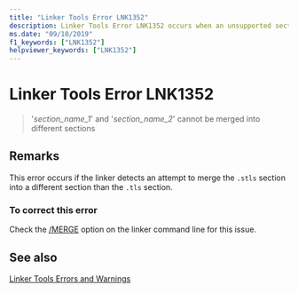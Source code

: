 ```yaml
---
title: "Linker Tools Error LNK1352"
description: Linker Tools Error LNK1352 occurs when an unsupported section merge is attempted.
ms.date: "09/10/2019"
f1_keywords: ["LNK1352"]
helpviewer_keywords: ["LNK1352"]
---
```

# Linker Tools Error LNK1352

> '*section_name_1*' and '*section_name_2*' cannot be merged into different sections

## Remarks

This error occurs if the linker detects an attempt to merge the `.stls` section into a different section than the `.tls` section.

### To correct this error

Check the [/MERGE](../../build/reference/merge-combine-sections.md) option on the linker command line for this issue.

## See also

[Linker Tools Errors and Warnings](../../error-messages/tool-errors/linker-tools-errors-and-warnings.md)
